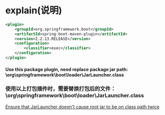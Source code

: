 # explain(说明)

```xml
<plugin>
    <groupId>org.springframework.boot</groupId>
    <artifactId>spring-boot-maven-plugin</artifactId>
    <version>2.2.13.RELEASE</version>
    <configuration>
        <classifier>exec</classifier>
    </configuration>
</plugin>
```

#### Use this package plugin, need replace package jar path: \org\springframework\boot\loader\JarLauncher.class

### 使用以上打包插件时，需要替换打包后的文件：\org\springframework\boot\loader\JarLauncher.class

[Ensure that JarLauncher doesn't cause root jar to be on class path twice](https://github.com/spring-projects/spring-boot/commit/2d8344d46d09c6c0de0bfe593f31b883a407f622#diff-21f8e7f126b40ecff72eb0cfe3b468a43b3c170781f4596d40260b96f97fab2c)
